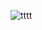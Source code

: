![tttt](https://github.com/kimtaeheon123/frist-nona-project/assets/55528992/ea2c5524-9a17-4494-a0a8-8b33d68fafc2)
